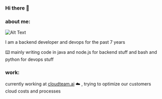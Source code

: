 ### Hi there 👋

### about me:
![Alt Text](https://media.giphy.com/media/l3vR6aasfs0Ae3qdG/giphy.gif)


I am a backend developer and devops for the past 7 years

:keyboard: mainly writing code  in java and node.js for backend stuff and bash and python for devops stuff

### work:

currently working at [cloudteam.ai](https://cloudteam.ai/) :cloud: , trying to optimize our customers cloud costs and processes

<!--
**aviadm/aviadm** is a ✨ _special_ ✨ repository because its `README.md` (this file) appears on your GitHub profile.

Here are some ideas to get you started:

- 🔭 I’m currently working on ...
- 🌱 I’m currently learning ...
- 👯 I’m looking to collaborate on ...
- 🤔 I’m looking for help with ...
- 💬 Ask me about ...
- 📫 How to reach me: ...
- 😄 Pronouns: ...
- ⚡ Fun fact: ...
-->
